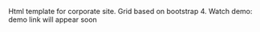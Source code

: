 Html template for corporate site.
Grid based on bootstrap 4.
Watch demo: demo link will appear soon
